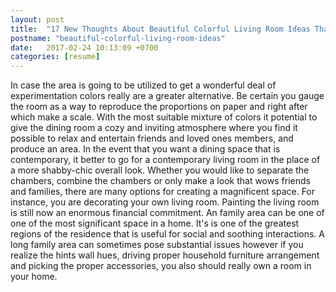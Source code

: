 ```yaml
---
layout: post
title:  "17 New Thoughts About Beautiful Colorful Living Room Ideas That Will Turn Your World Upside Down"
postname: "beautiful-colorful-living-room-ideas"
date:   2017-02-24 10:13:09 +0700
categories: [resume]
---
```

In case the area is going to be utilized to get a wonderful deal of experimentation colors really are a greater alternative. Be certain you gauge the room as a way to reproduce the proportions on paper and right after which make a scale. With the most suitable mixture of colors it potential to give the dining room a cozy and inviting atmosphere where you find it possible to relax and entertain friends and loved ones members, and produce an area. In the event that you want a dining space that is contemporary, it better to go for a contemporary living room in the place of a more shabby-chic overall look. Whether you would like to separate the chambers, combine the chambers or only make a look that wows friends and families, there are many options for creating a magnificent space. For instance, you are decorating your own living room. Painting the living room is still now an enormous financial commitment. An family area can be one of one of the most significant space in a home. It's is one of the greatest regions of the residence that is useful for social and soothing interactions. A long family area can sometimes pose substantial issues however if you realize the hints wall hues, driving proper household furniture arrangement and picking the proper accessories, you also should really own a room in your home.
